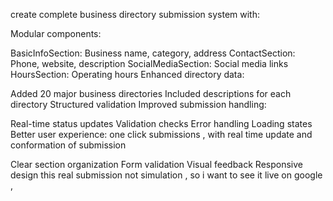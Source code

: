 create complete business directory submission system with:

Modular components:

BasicInfoSection: Business name, category, address
ContactSection: Phone, website, description
SocialMediaSection: Social media links
HoursSection: Operating hours
Enhanced directory data:

Added 20 major business directories
Included descriptions for each directory
Structured validation
Improved submission handling:

Real-time status updates
Validation checks
Error handling
Loading states
Better user experience:
one click submissions , with real time update and conformation of submission

Clear section organization
Form validation
Visual feedback
Responsive design
this real submission not simulation , so i want to see it live on google ,



